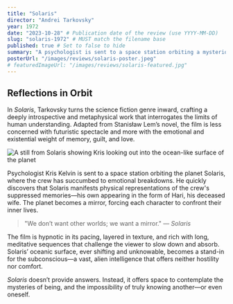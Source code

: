 ```yaml
---
title: "Solaris"
director: "Andrei Tarkovsky"
year: 1972
date: "2023-10-28" # Publication date of the review (use YYYY-MM-DD)
slug: "solaris-1972" # MUST match the filename base
published: true # Set to false to hide
summary: "A psychologist is sent to a space station orbiting a mysterious planet to investigate strange occurrences among the crew."
posterUrl: "/images/reviews/solaris-poster.jpeg"
# featuredImageUrl: "/images/reviews/solaris-featured.jpg"
---
```


## Reflections in Orbit

In *Solaris*, Tarkovsky turns the science fiction genre inward, crafting a deeply introspective and metaphysical work that interrogates the limits of human understanding. Adapted from Stanisław Lem’s novel, the film is less concerned with futuristic spectacle and more with the emotional and existential weight of memory, guilt, and love.

![A still from Solaris showing Kris looking out into the ocean-like surface of the planet](/images/reviews/solaris-still-1.jpg)

Psychologist Kris Kelvin is sent to a space station orbiting the planet Solaris, where the crew has succumbed to emotional breakdowns. He quickly discovers that Solaris manifests physical representations of the crew's suppressed memories—his own appearing in the form of Hari, his deceased wife. The planet becomes a mirror, forcing each character to confront their inner lives.

> "We don’t want other worlds; we want a mirror." — *Solaris*

The film is hypnotic in its pacing, layered in texture, and rich with long, meditative sequences that challenge the viewer to slow down and absorb. Solaris’ oceanic surface, ever shifting and unknowable, becomes a stand-in for the subconscious—a vast, alien intelligence that offers neither hostility nor comfort.

*Solaris* doesn’t provide answers. Instead, it offers space to contemplate the mysteries of being, and the impossibility of truly knowing another—or even oneself.

